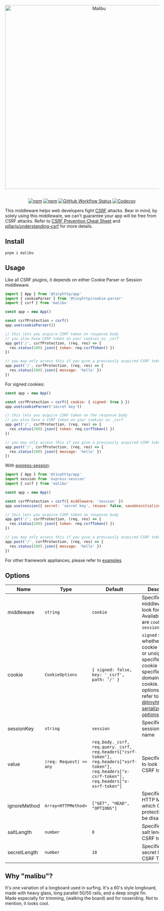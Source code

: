 <div align="center">
<br /><br />
<img align="center" width="600px" src="https://raw.githubusercontent.com/tinyhttp/malibu/master/logo.svg" alt="Malibu" />
<br /><br />

<!-- badges goes here -->

[![npm](https://img.shields.io/npm/v/malibu?style=for-the-badge&logo=npm&label=&color=26B0A0)](https://npmjs.com/package/malibu) [![npm](https://img.shields.io/npm/dt/malibu?style=for-the-badge&color=26B0A0)](https://npmjs.com/package/malibu) [![GitHub Workflow Status](https://img.shields.io/github/workflow/status/tinyhttp/malibu/CI?label=&logo=github&style=for-the-badge&color=26B0A0)](https://github.com/tinyhttp/malibu/actions) [![Codecov](https://img.shields.io/coveralls/github/tinyhttp/malibu?style=for-the-badge&color=26B0A0)](https://coveralls.io/github/tinyhttp/malibu)

</div>

This middleware helps web developers fight [CSRF](https://en.wikipedia.org/wiki/Cross-site_request_forgery) attacks. Bear in mind, by solely using this middleware, we can't guarantee your app will be free from CSRF attacks. Refer to [CSRF Prevention Cheat Sheet](https://cheatsheetseries.owasp.org/cheatsheets/Cross-Site_Request_Forgery_Prevention_Cheat_Sheet.html) and [pillarjs/understanding-csrf](https://github.com/pillarjs/understanding-csrf) for more details.

## Install

```
pnpm i malibu
```

## Usage

Like all CSRF plugins, it depends on either Cookie Parser or Session middleware.

```js
import { App } from '@tinyhttp/app'
import { cookieParser } from '@tinyhttp/cookie-parser'
import { csrf } from 'malibu'

const app = new App()

const csrfProtection = csrf()
app.use(cookieParser())

// this lets you acquire CSRF token on response body
// you also have CSRF token on your cookies as _csrf
app.get('/', csrfProtection, (req, res) => {
  res.status(200).json({ token: req.csrfToken() })
})

// you may only access this if you give a previously acquired CSRF token
app.post('/', csrfProtection, (req, res) => {
  res.status(200).json({ message: 'hello' })
})
```

For signed cookies:

```js
const app = new App()

const csrfProtection = csrf({ cookie: { signed: true } })
app.use(cookieParser('secret key'))

// this lets you acquire CSRF token on the response body
// you also have a CSRF token on your cookies as _csrf
app.get('/', csrfProtection, (req, res) => {
  res.status(200).json({ token: req.csrfToken() })
})

// you may only access this if you give a previously acquired CSRF token
app.post('/', csrfProtection, (req, res) => {
  res.status(200).json({ message: 'hello' })
})
```

With [express-session](https://github.com/expressjs/session):

```js
import { App } from '@tinyhttp/app'
import session from 'express-session'
import { csrf } from 'malibu'

const app = new App()

const csrfProtection = csrf({ middleware: 'session' })
app.use(session({ secret: 'secret key', resave: false, saveUninitialized: false }))

// this lets you acquire CSRF token on response body
app.get('/', csrfProtection, (req, res) => {
  res.status(200).json({ token: req.csrfToken() })
})

// you may only access this if you give a previously acquired CSRF token
app.post('/', csrfProtection, (req, res) => {
  res.status(200).json({ message: 'hello' })
})
```

For other framework appliances, please refer to [examples](https://github.com/tinyhttp/malibu/tree/master/examples)

## Options

| Name         | Type                    | Default                                                                                                                                           | Description                                                                                                                                                                                                                                                                                    |
| ------------ | ----------------------- | ------------------------------------------------------------------------------------------------------------------------------------------------- | ---------------------------------------------------------------------------------------------------------------------------------------------------------------------------------------------------------------------------------------------------------------------------------------------- |
| middleware   | `string`                | `cookie`                                                                                                                                          | Specifies which middleware to look for. Available options are `cookie` and `session`                                                                                                                                                                                                           |
| cookie       | `CookieOptions`         | `{ signed: false, key: '_csrf', path: '/' }`                                                                                                      | `signed` specifies whether the cookie is signed or unsigned, `key` specifies to the cookie key, `path` specifies the domain of the cookie. For other options please refer to [@tinyhttp/cookie serializer options](https://github.com/tinyhttp/tinyhttp/tree/master/packages/cookie#options-1) |
| sessionKey   | `string`                | `session`                                                                                                                                         | Specifies session key name                                                                                                                                                                                                                                                                     |
| value        | `(req: Request) => any` | `req.body._csrf, req.query._csrf, req.headers["csrf-token"], req.headers["xsrf-token"], req.headers["x-csrf-token"], req.headers["x-xsrf-token"]` | Specifies where to look for the CSRF token                                                                                                                                                                                                                                                     |
| ignoreMethod | `Array<HTTPMethod>`     | `["GET", "HEAD", "OPTIONS"]`                                                                                                                      | Specifies the HTTP Method in which CSRF protection will be disabled                                                                                                                                                                                                                            |
| saltLength   | `number`                | `8`                                                                                                                                               | Specifies the salt length for CSRF token                                                                                                                                                                                                                                                       |
| secretLength | `number`                | `18`                                                                                                                                              | Specifies the secret length for CSRF Token                                                                                                                                                                                                                                                     |

## Why "malibu"?

It's one variation of a longboard used in surfing. It's a 60's style longboard, made with heavy glass, long parallel 50/50 rails, and a deep single fin. Made especially for trimming, (walking the board) and for noseriding. Not to mention, it looks cool.
